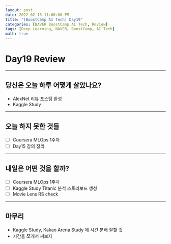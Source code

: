 ```yaml
---
layout: post
date: 2022-02-15 11:00:00 PM
title: "[BoostCamp AI Tech] Day19"
categories: [NAVER BoostCamp AI Tech, Review]
tags: [Deep Learning, NAVER, BoostCamp, AI Tech]
math: true
---
```


# Day19 Review

---

## 당신은 오늘 하루 어떻게 살았나요?
- AlexNet 리뷰 포스팅 완성
- Kaggle Study

---

## 오늘 하지 못한 것들
- [ ] Coursera MLOps 1주차
- [ ] Day15 강의 정리

---

## 내일은 어떤 것을 할까?
- [ ] Coursera MLOps 1주차
- [ ] Kaggle Study Titanic 분석 스토리보드 생성
- [ ] Movie Lens RS check

---

## 마무리
- Kaggle Study, Kakao Arena Study 에 시간 분배 잘할 것
- 시간을 쪼개서 써보자
  

